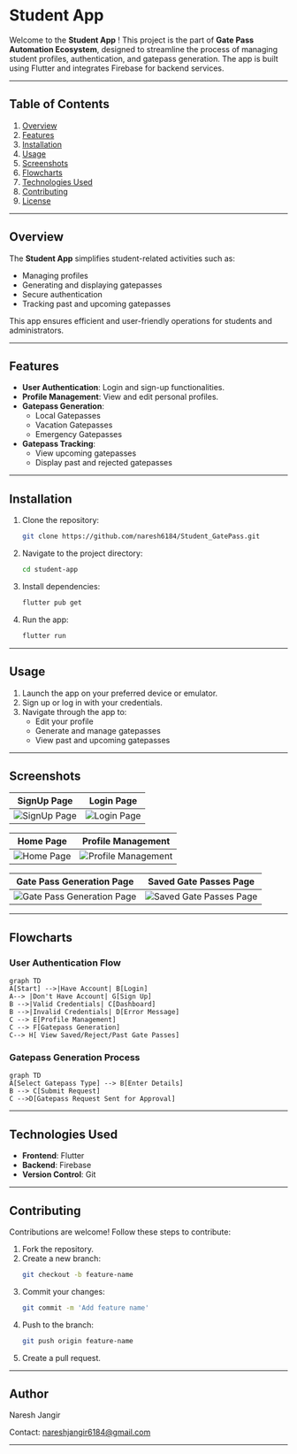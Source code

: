 # Student App

Welcome to the **Student App** ! This  project is the part of **Gate Pass Automation Ecosystem**, designed to streamline the process of managing student profiles, authentication, and gatepass generation. The app is built using Flutter and integrates Firebase for backend services.

---

## Table of Contents

1. [Overview](#overview)
2. [Features](#features)
3. [Installation](#installation)
4. [Usage](#usage)
5. [Screenshots](#screenshots)
6. [Flowcharts](#flowcharts)
7. [Technologies Used](#technologies-used)
8. [Contributing](#contributing)
9. [License](#license)

---

## Overview

The **Student App** simplifies student-related activities such as:

- Managing profiles
- Generating and displaying gatepasses
- Secure authentication
- Tracking past and upcoming gatepasses

This app ensures efficient and user-friendly operations for students and administrators.

---

## Features

- **User Authentication**: Login and sign-up functionalities.
- **Profile Management**: View and edit personal profiles.
- **Gatepass Generation**:
  - Local Gatepasses
  - Vacation Gatepasses
  - Emergency Gatepasses
- **Gatepass Tracking**:
  - View upcoming gatepasses
  - Display past and rejected gatepasses

---

## Installation

1. Clone the repository:
   ```bash
   git clone https://github.com/naresh6184/Student_GatePass.git
   ```
2. Navigate to the project directory:
   ```bash
   cd student-app
   ```
3. Install dependencies:
   ```bash
   flutter pub get
   ```
4. Run the app:
   ```bash
   flutter run
   ```

---

## Usage

1. Launch the app on your preferred device or emulator.
2. Sign up or log in with your credentials.
3. Navigate through the app to:
   - Edit your profile
   - Generate and manage gatepasses
   - View past and upcoming gatepasses

---

## Screenshots

| SignUp Page                                      | Login Page                                      |
|-------------------------------------------------|-----------------------------------------------|
| ![SignUp Page](Student_pics/Signuppage.jpg)     | ![Login Page](Student_pics/LoginPage.jpg)      |

| Home Page                                       | Profile Management                             |
|-------------------------------------------------|-----------------------------------------------|
| ![Home Page](Student_pics/HomePage.jpg)         | ![Profile Management](Student_pics/Profile_Page.jpg) |

| Gate Pass Generation Page                       | Saved Gate Passes Page                        |
|-------------------------------------------------|-----------------------------------------------|
| ![Gate Pass Generation Page](Student_pics/OutStation_GatePass_Generation.jpg) | ![Saved Gate Passes Page](Student_pics/SavedGatePasses.jpg) |

---

## Flowcharts

### User Authentication Flow
```mermaid
graph TD
A[Start] -->|Have Account| B[Login]
A--> |Don't Have Account| G[Sign Up]
B -->|Valid Credentials| C[Dashboard]
B -->|Invalid Credentials| D[Error Message]
C --> E[Profile Management]
C --> F[Gatepass Generation]
C--> H[ View Saved/Reject/Past Gate Passes]
```

### Gatepass Generation Process
```mermaid
graph TD
A[Select Gatepass Type] --> B[Enter Details]
B --> C[Submit Request]
C -->D[Gatepass Request Sent for Approval]

```

---

## Technologies Used

- **Frontend**: Flutter
- **Backend**: Firebase
- **Version Control**: Git

---

## Contributing

Contributions are welcome! Follow these steps to contribute:

1. Fork the repository.
2. Create a new branch:
   ```bash
   git checkout -b feature-name
   ```
3. Commit your changes:
   ```bash
   git commit -m 'Add feature name'
   ```
4. Push to the branch:
   ```bash
   git push origin feature-name
   ```
5. Create a pull request.

---

## Author
Naresh Jangir

Contact: nareshjangir6184@gmail.com

---
